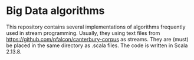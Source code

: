 # Big Data algorithms

This repository contains several implementations of algorithms frequently used in stream programming. Usually, they using text files from https://github.com/pfalcon/canterbury-corpus as streams. They are (must) be placed in the same directory as .scala files. The code is written in Scala 2.13.8.
